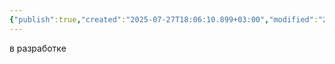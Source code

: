 ```yaml
---
{"publish":true,"created":"2025-07-27T18:06:10.899+03:00","modified":"2025-08-02T13:22:00.333+03:00","cssclasses":""}
---
```



в разработке
